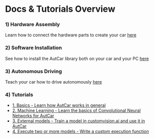# Docs & Tutorials Overview

### 1) Hardware Assembly

Learn how to connect the hardware parts to create your car [here](1_Hardware_Assembly.md)

### 2) Software Installation

See how to install the AutCar library both on your car and your PC [here](2_Software_Setup.md)

### 3) Autonomous Driving

Teach your car how to drive autonomously [here](3_Autonomous_Driving.md)

### 4) Tutorials

- [1. Basics - Learn how AutCar works in general](4_AutCar_General.md)
- [2. Machine Learning - Learn the basics of Convolutional Neural Networks for AutCar](5_Model_Training.md)
- [3. External models - Train a model in customvision.ai and use it in AutCar](6_Customvision.md)
- [4. Execute two or more models - Write a custom execution function](7_Execution_Function.md)
